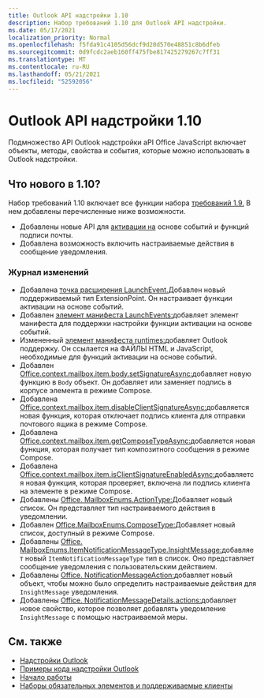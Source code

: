 ```yaml
---
title: Outlook API надстройки 1.10
description: Набор требований 1.10 для Outlook API надстройки.
ms.date: 05/17/2021
localization_priority: Normal
ms.openlocfilehash: f5fda91c4105d56dcf9d20d570e48851c8b6dfeb
ms.sourcegitcommit: 0d9fcdc2aeb160ff475fbe817425279267c7ff31
ms.translationtype: MT
ms.contentlocale: ru-RU
ms.lasthandoff: 05/21/2021
ms.locfileid: "52592056"
---
```

# <a name="outlook-add-in-api-requirement-set-110"></a>Outlook API надстройки 1.10

Подмножество API Outlook надстройки aPI Office JavaScript включает объекты, методы, свойства и события, которые можно использовать в Outlook надстройки.

## <a name="whats-new-in-110"></a>Что нового в 1.10?

Набор требований 1.10 включает все функции набора [требований 1.9.](../requirement-set-1.9/outlook-requirement-set-1.9.md) В нем добавлены перечисленные ниже возможности.

- Добавлены новые API для [активации на](../../../outlook/autolaunch.md) основе событий и функций подписи почты.
- Добавлена возможность включить настраиваемые действия в сообщение уведомления.

### <a name="change-log"></a>Журнал изменений

- Добавлена [точка расширения LaunchEvent.](../../manifest/extensionpoint.md#launchevent)Добавлен новый поддерживаемый тип ExtensionPoint. Он настраивает функции активации на основе событий.
- Добавлен [элемент манифеста LaunchEvents:](../../manifest/launchevents.md)добавляет элемент манифеста для поддержки настройки функции активации на основе событий.
- Измененный [элемент манифеста runtimes:](../../manifest/runtimes.md)добавляет Outlook поддержку. Он ссылается на ФАЙЛЫ HTML и JavaScript, необходимые для функций активации на основе событий.
- Добавлен [Office.context.mailbox.item.body.setSignatureAsync:](/javascript/api/outlook/office.body?view=outlook-js-1.10&preserve-view=true#setsignatureasync-data--options--callback-)добавляет новую функцию в `Body` объект. Он добавляет или заменяет подпись в корпусе элемента в режиме Compose.
- Добавлена [Office.context.mailbox.item.disableClientSignatureAsync:](office.context.mailbox.item.md#methods)добавляется новая функция, которая отключает подпись клиента для отправки почтового ящика в режиме Compose.
- Добавлена [Office.context.mailbox.item.getComposeTypeAsync:](/javascript/api/outlook/office.messagecompose?view=outlook-js-1.10&preserve-view=true#getcomposetypeasync-options--callback-)добавляется новая функция, которая получает тип композитного сообщения в режиме Compose.
- Добавлена [Office.context.mailbox.item.isClientSignatureEnabledAsync:](office.context.mailbox.item.md#methods)добавляется новая функция, которая проверяет, включена ли подпись клиента на элементе в режиме Compose.
- Добавлены [Office. MailboxEnums.ActionType:](/javascript/api/outlook/office.mailboxenums.actiontype)Добавляет новый список. Он представляет тип настраиваемого действия в уведомлении.
- Добавлен [Office.MailboxEnums.ComposeType:](/javascript/api/outlook/office.mailboxenums.composetype?view=outlook-js-1.10&preserve-view=true)Добавляет новый список, доступный в режиме Compose.
- Добавлены [Office. MailboxEnums.ItemNotificationMessageType.InsightMessage:](/javascript/api/outlook/office.mailboxenums.itemnotificationmessagetype)добавляет новый `ItemNotificationMessageType` тип в список. Оно представляет сообщение уведомления с пользовательским действием.
- Добавлены [Office. NotificationMessageAction:](/javascript/api/outlook/office.notificationmessageaction)добавляет новый объект, чтобы можно было определить настраиваемые действия для `InsightMessage` уведомления.
- Добавлены [Office. NotificationMessageDetails.actions:](/javascript/api/outlook/office.notificationmessagedetails#actions)добавляет новое свойство, которое позволяет добавлять уведомление `InsightMessage` с помощью настраиваемой меры.

## <a name="see-also"></a>См. также

- [Надстройки Outlook](../../../outlook/outlook-add-ins-overview.md)
- [Примеры кода надстройки Outlook](https://developer.microsoft.com/outlook/gallery/?filterBy=Outlook,Samples,Add-ins)
- [Начало работы](../../../quickstarts/outlook-quickstart.md)
- [Наборы обязательных элементов и поддерживаемые клиенты](../../requirement-sets/outlook-api-requirement-sets.md)
